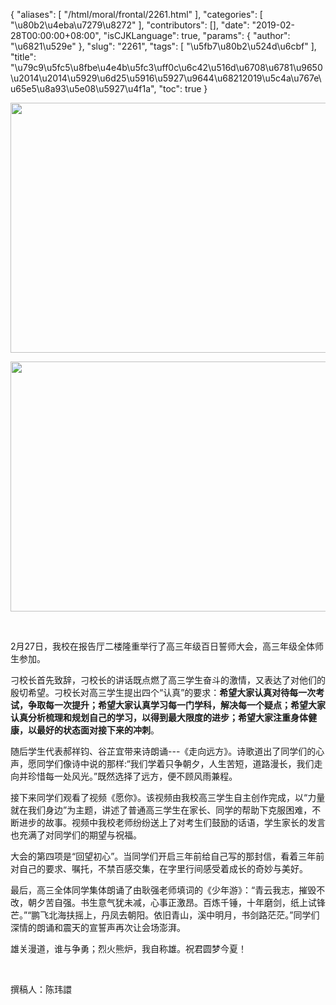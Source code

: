 {
    "aliases": [
        "/html/moral/frontal/2261.html"
    ],
    "categories": [
        "\u80b2\u4eba\u7279\u8272"
    ],
    "contributors": [],
    "date": "2019-02-28T00:00:00+08:00",
    "isCJKLanguage": true,
    "params": {
        "author": "\u6821\u529e"
    },
    "slug": "2261",
    "tags": [
        "\u5fb7\u80b2\u524d\u6cbf"
    ],
    "title": "\u79c9\u5fc5\u8fbe\u4e4b\u5fc3\uff0c\u6c42\u516d\u6708\u6781\u9650\u2014\u2014\u5929\u6d25\u5916\u5927\u9644\u68212019\u5c4a\u767e\u65e5\u8a93\u5e08\u5927\u4f1a",
    "toc": true
}


<img
    src="https://cdn.tfls.online/mirror/full/36c1e595eee3f93d40805982c41e7ee1d311e89f.jpg"
    style="display:block;margin-left:auto;margin-right:auto;"
    decoding="async"
    fetchpriority="auto"
    loading="lazy"
    height="400"
    width="600"
/>





<img
    src="https://cdn.tfls.online/mirror/full/7193025809791b081e8033a34a1c82e2b3604478.jpg"
    style="display:block;margin-left:auto;margin-right:auto;"
    decoding="async"
    fetchpriority="auto"
    loading="lazy"
    height="400"
    width="600"
/>




    
 
 2月27日，我校在报告厅二楼隆重举行了高三年级百日誓师大会，高三年级全体师生参加。




刁校长首先致辞，刁校长的讲话既点燃了高三学生奋斗的激情，又表达了对他们的殷切希望。刁校长对高三学生提出四个“认真”的要求：**希望大家认真对待每一次考试，争取每一次提升；希望大家认真学习每一门学科，解决每一个疑点；希望大家认真分析梳理和规划自己的学习，以得到最大限度的进步；希望大家注重身体健康，以最好的状态面对接下来的冲刺**。




随后学生代表郝祥钧、谷芷宜带来诗朗诵---《走向远方》。诗歌道出了同学们的心声，愿同学们像诗中说的那样:“我们学着只争朝夕，人生苦短，道路漫长，我们走向并珍惜每一处风光。”既然选择了远方，便不顾风雨兼程。




接下来同学们观看了视频《愿你》。该视频由我校高三学生自主创作完成，以“力量就在我们身边”为主题，讲述了普通高三学生在家长、同学的帮助下克服困难，不断进步的故事。视频中我校老师纷纷送上了对考生们鼓励的话语，学生家长的发言也充满了对同学们的期望与祝福。




大会的第四项是“回望初心”。当同学们开启三年前给自己写的那封信，看着三年前对自己的要求、嘱托，不禁百感交集，在字里行间感受着成长的奇妙与美好。




最后，高三全体同学集体朗诵了由耿强老师填词的《少年游》：“青云我志，摧毁不改，朝夕苦自强。书生意气犹未减，心事正激昂。百炼千锤，十年磨剑，纸上试锋芒。”“鹏飞北海扶摇上，丹凤去朝阳。依旧青山，溪中明月，书剑路茫茫。”同学们深情的朗诵和震天的宣誓声再次让会场澎湃。
 



 雄关漫道，谁与争勇；烈火熊炉，我自称雄。祝君圆梦今夏！
 



  
 



 撰稿人：陈玮譞
 





